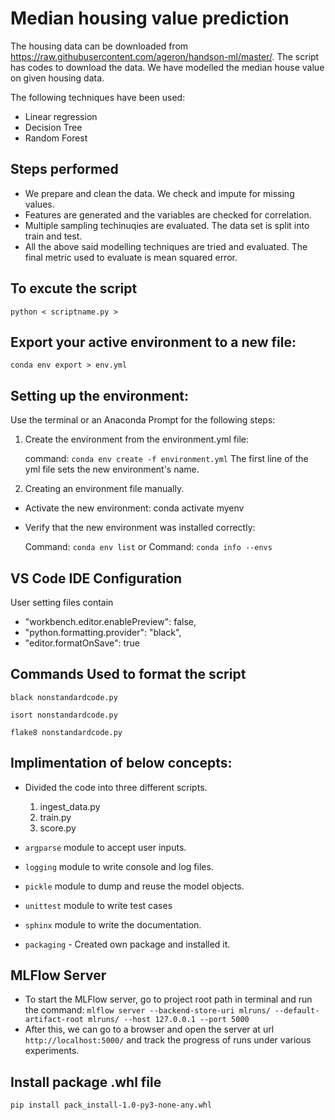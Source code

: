 # Median housing value prediction

The housing data can be downloaded from https://raw.githubusercontent.com/ageron/handson-ml/master/. The script has codes to download the data. We have modelled the median house value on given housing data.

The following techniques have been used:

 - Linear regression
 - Decision Tree
 - Random Forest

## Steps performed
 - We prepare and clean the data. We check and impute for missing values.
 - Features are generated and the variables are checked for correlation.
 - Multiple sampling techinuqies are evaluated. The data set is split into train and test.
 - All the above said modelling techniques are tried and evaluated. The final metric used to evaluate is mean squared error.

## To excute the script
```
python < scriptname.py >
```

## Export your active environment to a new file:
```
conda env export > env.yml
```

## Setting up the environment:
Use the terminal or an Anaconda Prompt for the following steps:

 1) Create the environment from the environment.yml file:

    command: ```conda env create -f environment.yml```
    The first line of the yml file sets the new environment's name.

 2) Creating an environment file manually.

  - Activate the new environment: conda activate myenv

  - Verify that the new environment was installed correctly:

    Command: ```conda env list```
    or
    Command: ```conda info --envs```

## VS Code IDE Configuration
User setting files contain
 - "workbench.editor.enablePreview": false,
 - "python.formatting.provider": "black",
 - "editor.formatOnSave": true


## Commands Used to format the script
```
black nonstandardcode.py
```
```
isort nonstandardcode.py
```
```
flake8 nonstandardcode.py
```


## Implimentation of below concepts:
 - Divided the code into three different scripts.
   1) ingest_data.py
   2) train.py
   3) score.py

 - ``argparse`` module to accept user inputs.
 - ``logging`` module to write console and log files.
 - ``pickle`` module to dump and reuse the model objects.
 - ``unittest`` module to write test cases
 - ``sphinx`` module to write the documentation.
 - ``packaging`` - Created own package and installed it.


## MLFlow Server
 - To start the MLFlow server, go to project root path in terminal and run the command:
```mlflow server --backend-store-uri mlruns/ --default-artifact-root mlruns/ --host 127.0.0.1 --port 5000```
 - After this, we can go to a browser and open the server at url ```http://localhost:5000/``` and track the
progress of runs under various experiments.


## Install package .whl file
```
pip install pack_install-1.0-py3-none-any.whl
```